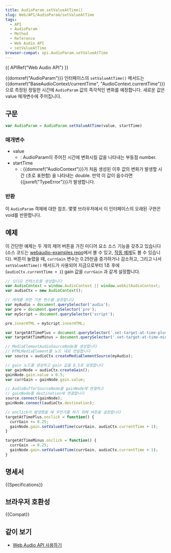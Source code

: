 ```yaml
---
title: AudioParam.setValueAtTime()
slug: Web/API/AudioParam/setValueAtTime
tags:
  - API
  - AudioParam
  - Method
  - Reference
  - Web Audio API
  - setValueAtTime
browser-compat: api.AudioParam.setValueAtTime
---
```

{{ APIRef("Web Audio API") }}

{{domxref("AudioParam")}} 인터페이스의 `setValueAtTime()` 메서드는 {{domxref("BaseAudioContext/currentTime", "AudioContext.currentTime")}}으로 측정된 정밀한 시간에 `AudioParam` 값의 즉각적인 변화를 예정합니다. 새로운 값은 value 매개변수에 주어집니다.

## 구문

```js
var AudioParam = AudioParam.setValueAtTime(value, startTime)
```

### 매개변수

- value
  - : AudioParam이 주어진 시간에 변화시킬 값을 나타내는 부동점 number.
- startTime
  - : {{domxref("AudioContext")}}가 처음 생성된 이후 값의 변화가 발생할 시간 (초로 표현함) 을 나타내는 double. 만약 이 값이 음수라면 {{jsxref("TypeError")}}가 발생합니다.

### 반환

이 `AudioParam` 객체에 대한 참조. 몇몇 브라우저에서 이 인터페이스의 오래된 구현은 void를 반환합니다.

## 예제

이 간단한 예제는 두 개의 제어 버튼을 가진 미디어 요소 소스 기능을 갖추고 있습니다 (소스 코드는 [webaudio-examples
repo](https://github.com/mdn/webaudio-examples/blob/master/audio-param/index.html)에서 볼 수 있고, [작동 예제](https://mdn.github.io/webaudio-examples/audio-param/)도 볼 수 있습니다). 버튼이 눌렸을 때, `currGain` 변수는 0.25만큼 증가하거나 감소하고, 그리고 나서 `setValueAtTime()` 메서드가 사용되어 지금으로부터 1초 후에 (`audioCtx.currentTime + 1`) gain 값을 `currGain` 과 같게 설정합니다.

```js
// 오디오 컨텍스트를 생성합니다
var AudioContext = window.AudioContext || window.webkitAudioContext;
var audioCtx = new AudioContext();

// 예제를 위한 기본 변수를 설정합니다
var myAudio = document.querySelector('audio');
var pre = document.querySelector('pre');
var myScript = document.querySelector('script');

pre.innerHTML = myScript.innerHTML;

var targetAtTimePlus = document.querySelector('.set-target-at-time-plus');
var targetAtTimeMinus = document.querySelector('.set-target-at-time-minus');

// MediaElementAudioSourceNode를 생성합니다
// HTMLMediaElement를 노드 내로 전달합니다
var source = audioCtx.createMediaElementSource(myAudio);

// gain 노드를 생성하고 gain 값을 0.5로 설정합니다
var gainNode = audioCtx.createGain();
gainNode.gain.value = 0.5;
var currGain = gainNode.gain.value;

// AudioBufferSourceNode를 gainNode에 연결하고
// gainNode를 destination에 연결합니다
source.connect(gainNode);
gainNode.connect(audioCtx.destination);

// onclick이 발생했을 때 무언가를 하기 위해 버튼을 설정합니다
targetAtTimePlus.onclick = function() {
  currGain += 0.25;
  gainNode.gain.setValueAtTime(currGain, audioCtx.currentTime + 1);
}

targetAtTimeMinus.onclick = function() {
  currGain -= 0.25;
  gainNode.gain.setValueAtTime(currGain, audioCtx.currentTime + 1);
}
```

## 명세서

{{Specifications}}

## 브라우저 호환성

{{Compat}}

## 같이 보기

- [Web Audio API 사용하기](/ko/docs/Web/API/Web_Audio_API/Using_Web_Audio_API)
